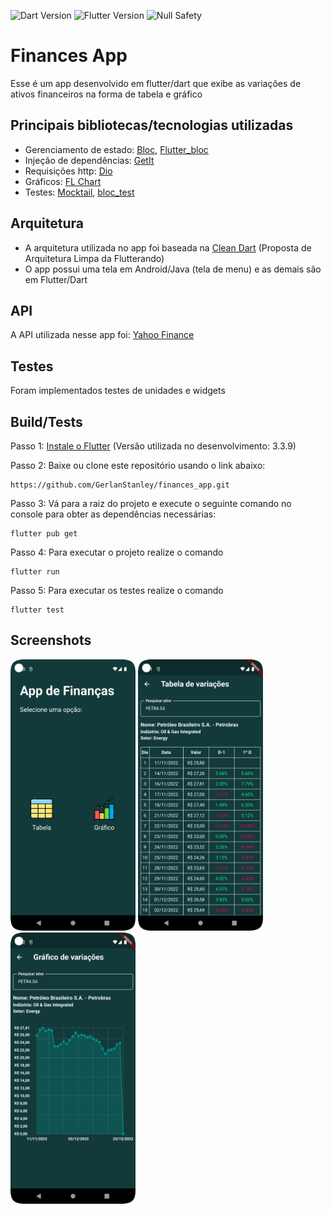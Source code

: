 ![Dart Version](https://img.shields.io/static/v1?label=dart&message=2.18.5&color=00579d)
![Flutter Version](https://img.shields.io/static/v1?label=flutter&message=3.3.9&color=42a5f5)
![Null Safety](https://img.shields.io/static/v1?label=null-safety&message=done&color=success)

# Finances App
Esse é um app desenvolvido em flutter/dart que exibe as variações de ativos financeiros na forma de tabela e gráfico

## Principais bibliotecas/tecnologias utilizadas
- Gerenciamento de estado: [Bloc](https://pub.dev/packages/bloc), [Flutter_bloc](https://pub.dev/packages/flutter_bloc)
- Injeção de dependências: [GetIt](https://pub.dev/packages/get_it)
- Requisições http: [Dio](https://pub.dev/packages/dio)
- Gráficos: [FL Chart](https://pub.dev/packages/fl_chart)
- Testes: [Mocktail](https://pub.dev/packages/mocktail), [bloc_test](https://pub.dev/packages/bloc_test)

## Arquitetura
- A arquitetura utilizada no app foi baseada na
[Clean Dart](https://github.com/Flutterando/Clean-Dart)
(Proposta de Arquitetura Limpa da Flutterando)
- O app possui uma tela em Android/Java (tela de menu) e as demais são em Flutter/Dart

## API
A API utilizada nesse app foi: [Yahoo Finance](https://finance.yahoo.com/)

## Testes
Foram implementados testes de unidades e widgets

## Build/Tests
Passo 1: [Instale o Flutter](https://docs.flutter.dev/get-started/install)
(Versão utilizada no desenvolvimento: 3.3.9)

Passo 2: Baixe ou clone este repositório usando o link abaixo:
```
https://github.com/GerlanStanley/finances_app.git
```

Passo 3: Vá para a raiz do projeto e execute o seguinte comando no console para obter as dependências necessárias:
```
flutter pub get
```

Passo 4: Para executar o projeto realize o comando
```
flutter run
```

Passo 5: Para executar os testes realize o comando
```
flutter test
```

## Screenshots
<p float="left">
    <img src="./screenshots/1.png" width="200" />
    <img src="./screenshots/2.png" width="200" /> 
    <img src="./screenshots/3.png" width="200" /> 
</p>